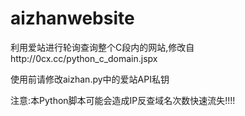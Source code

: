# aizhanwebsite
利用爱站进行轮询查询整个C段内的网站,修改自http://0cx.cc/python_c_domain.jspx

使用前请修改aizhan.py中的爱站API私钥

注意:本Python脚本可能会造成IP反查域名次数快速流失!!!!
